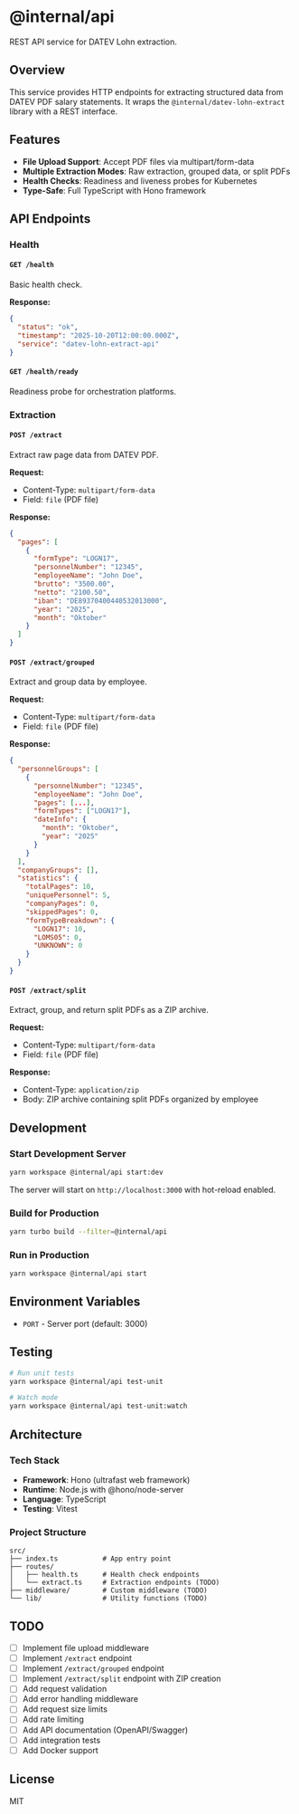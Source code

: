 # @internal/api

REST API service for DATEV Lohn extraction.

## Overview

This service provides HTTP endpoints for extracting structured data from DATEV PDF salary statements. It wraps the `@internal/datev-lohn-extract` library with a REST interface.

## Features

- **File Upload Support**: Accept PDF files via multipart/form-data
- **Multiple Extraction Modes**: Raw extraction, grouped data, or split PDFs
- **Health Checks**: Readiness and liveness probes for Kubernetes
- **Type-Safe**: Full TypeScript with Hono framework

## API Endpoints

### Health

#### `GET /health`

Basic health check.

**Response:**

```json
{
  "status": "ok",
  "timestamp": "2025-10-20T12:00:00.000Z",
  "service": "datev-lohn-extract-api"
}
```

#### `GET /health/ready`

Readiness probe for orchestration platforms.

### Extraction

#### `POST /extract`

Extract raw page data from DATEV PDF.

**Request:**

- Content-Type: `multipart/form-data`
- Field: `file` (PDF file)

**Response:**

```json
{
  "pages": [
    {
      "formType": "LOGN17",
      "personnelNumber": "12345",
      "employeeName": "John Doe",
      "brutto": "3500.00",
      "netto": "2100.50",
      "iban": "DE89370400440532013000",
      "year": "2025",
      "month": "Oktober"
    }
  ]
}
```

#### `POST /extract/grouped`

Extract and group data by employee.

**Request:**

- Content-Type: `multipart/form-data`
- Field: `file` (PDF file)

**Response:**

```json
{
  "personnelGroups": [
    {
      "personnelNumber": "12345",
      "employeeName": "John Doe",
      "pages": [...],
      "formTypes": ["LOGN17"],
      "dateInfo": {
        "month": "Oktober",
        "year": "2025"
      }
    }
  ],
  "companyGroups": [],
  "statistics": {
    "totalPages": 10,
    "uniquePersonnel": 5,
    "companyPages": 0,
    "skippedPages": 0,
    "formTypeBreakdown": {
      "LOGN17": 10,
      "LOMS05": 0,
      "UNKNOWN": 0
    }
  }
}
```

#### `POST /extract/split`

Extract, group, and return split PDFs as a ZIP archive.

**Request:**

- Content-Type: `multipart/form-data`
- Field: `file` (PDF file)

**Response:**

- Content-Type: `application/zip`
- Body: ZIP archive containing split PDFs organized by employee

## Development

### Start Development Server

```bash
yarn workspace @internal/api start:dev
```

The server will start on `http://localhost:3000` with hot-reload enabled.

### Build for Production

```bash
yarn turbo build --filter=@internal/api
```

### Run in Production

```bash
yarn workspace @internal/api start
```

## Environment Variables

- `PORT` - Server port (default: 3000)

## Testing

```bash
# Run unit tests
yarn workspace @internal/api test-unit

# Watch mode
yarn workspace @internal/api test-unit:watch
```

## Architecture

### Tech Stack

- **Framework**: Hono (ultrafast web framework)
- **Runtime**: Node.js with @hono/node-server
- **Language**: TypeScript
- **Testing**: Vitest

### Project Structure

```
src/
├── index.ts           # App entry point
├── routes/
│   ├── health.ts      # Health check endpoints
│   └── extract.ts     # Extraction endpoints (TODO)
├── middleware/        # Custom middleware (TODO)
└── lib/               # Utility functions (TODO)
```

## TODO

- [ ] Implement file upload middleware
- [ ] Implement `/extract` endpoint
- [ ] Implement `/extract/grouped` endpoint
- [ ] Implement `/extract/split` endpoint with ZIP creation
- [ ] Add request validation
- [ ] Add error handling middleware
- [ ] Add request size limits
- [ ] Add rate limiting
- [ ] Add API documentation (OpenAPI/Swagger)
- [ ] Add integration tests
- [ ] Add Docker support

## License

MIT
